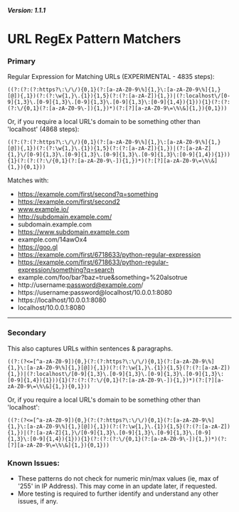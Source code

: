 ***Version: 1.1.1***

# URL RegEx Pattern Matchers

### Primary
Regular Expression for Matching URLs (EXPERIMENTAL - 4835 steps):
```
((?:(?:(?:https?\:\/\/){0,1}(?:[a-zA-Z0-9\%]{1,}\:[a-zA-Z0-9\%]{1,}[@]){,1})(?:(?:\w{1,}\.{1}){1,5}(?:(?:[a-zA-Z]){1,})|(?:localhost\/[0-9]{1,3}\.[0-9]{1,3}\.[0-9]{1,3}\.[0-9]{1,3}\:[0-9]{1,4}){1})){1}(?:(?:(?:\/{0,1}(?:[a-zA-Z0-9\-]){1,})*)(?:[?][a-zA-Z0-9\=\%\&]{1,}){0,1}))
```

Or, if you require a local URL's domain to be something other than 'localhost' (4868 steps):
```
((?:(?:(?:https?\:\/\/){0,1}(?:[a-zA-Z0-9\%]{1,}\:[a-zA-Z0-9\%]{1,}[@]){,1})(?:(?:\w{1,}\.{1}){1,5}(?:(?:[a-zA-Z]){1,})|(?:[a-zA-Z]{1,}\/[0-9]{1,3}\.[0-9]{1,3}\.[0-9]{1,3}\.[0-9]{1,3}\:[0-9]{1,4}){1})){1}(?:(?:(?:\/{0,1}(?:[a-zA-Z0-9\-]){1,})*)(?:[?][a-zA-Z0-9\=\%\&]{1,}){0,1}))
```


Matches with:
- https://example.com/first/second?q=something
- https://example.com/first/second2
- www.example.io/
- http://subdomain.example.com/
- subdomain.example.com
- https://www.subdomain.example.com
- example.com/14awOx4
- https://goo.gl
- https://example.com/first/6718633/python-regular-expression
- https://example.com/first/6718633/python-regular-expression/something?q=search
- example.com/foo/bar?baz=true&something=%20alsotrue
- http://username:password@example.com/
- https://username:password@localhost/10.0.0.1:8080
- https://localhost/10.0.0.1:8080
- localhost/10.0.0.1:8080

---
### Secondary
This also captures URLs within sentences & paragraphs.
```
((?:(?<=[^a-zA-Z0-9]){0,}(?:(?:https?\:\/\/){0,1}(?:[a-zA-Z0-9\%]{1,}\:[a-zA-Z0-9\%]{1,}[@]){,1})(?:(?:\w{1,}\.{1}){1,5}(?:(?:[a-zA-Z]){1,})|(?:localhost\/[0-9]{1,3}\.[0-9]{1,3}\.[0-9]{1,3}\.[0-9]{1,3}\:[0-9]{1,4}){1})){1}(?:(?:(?:\/{0,1}(?:[a-zA-Z0-9\-]){1,})*)(?:[?][a-zA-Z0-9\=\%\&]{1,}){0,1}))
```

Or, if you require a local URL's domain to be something other than 'localhost':
```
((?:(?<=[^a-zA-Z0-9]){0,}(?:(?:https?\:\/\/){0,1}(?:[a-zA-Z0-9\%]{1,}\:[a-zA-Z0-9\%]{1,}[@]){,1})(?:(?:\w{1,}\.{1}){1,5}(?:(?:[a-zA-Z]){1,})|(?:[a-zA-Z]{1,}\/[0-9]{1,3}\.[0-9]{1,3}\.[0-9]{1,3}\.[0-9]{1,3}\:[0-9]{1,4}){1})){1}(?:(?:(?:\/{0,1}(?:[a-zA-Z0-9\-]){1,})*)(?:[?][a-zA-Z0-9\=\%\&]{1,}){0,1}))
```

### Known Issues:
- These patterns do not check for numeric min/max values (ie, max of '255' in IP Address). This may come in an update later, if requested.
- More testing is required to further identify and understand any other issues, if any.
